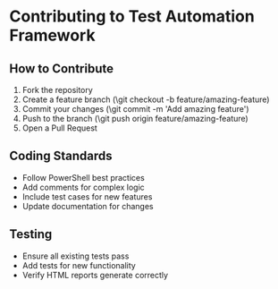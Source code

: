 ﻿# Contributing to Test Automation Framework

## How to Contribute
1. Fork the repository
2. Create a feature branch (\git checkout -b feature/amazing-feature\)
3. Commit your changes (\git commit -m 'Add amazing feature'\)
4. Push to the branch (\git push origin feature/amazing-feature\)
5. Open a Pull Request

## Coding Standards
- Follow PowerShell best practices
- Add comments for complex logic
- Include test cases for new features
- Update documentation for changes

## Testing
- Ensure all existing tests pass
- Add tests for new functionality
- Verify HTML reports generate correctly
